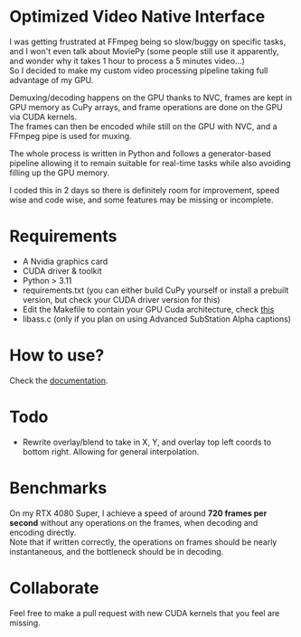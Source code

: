 # Optimized Video Native Interface 
I was getting frustrated at FFmpeg being so slow/buggy on specific tasks, and I won't even talk about MoviePy (some people still use it apparently, and wonder why it takes 1 hour to process a 5 minutes video...)   
So I decided to make my custom video processing pipeline taking full advantage of my GPU.   

Demuxing/decoding happens on the GPU thanks to NVC, frames are kept in GPU memory as CuPy arrays, and frame operations are done on the GPU via CUDA kernels.   
The frames can then be encoded while still on the GPU with NVC, and a FFmpeg pipe is used for muxing.   

The whole process is written in Python and follows a generator-based pipeline allowing it to remain suitable for real-time tasks while also avoiding filling up the GPU memory.   

I coded this in 2 days so there is definitely room for improvement, speed wise and code wise, and some features may be missing or incomplete.   

# Requirements
- A Nvidia graphics card
- CUDA driver & toolkit
- Python > 3.11
- requirements.txt (you can either build CuPy yourself or install a prebuilt version, but check your CUDA driver version for this)
- Edit the Makefile to contain your GPU Cuda architecture, check [this](https://developer.nvidia.com/cuda-gpus)
- libass.c (only if you plan on using Advanced SubStation Alpha captions)
    
# How to use? 
Check the [documentation](docs.md).

# Todo
- Rewrite overlay/blend to take in X, Y, and overlay top left coords to bottom right. Allowing for general interpolation.

# Benchmarks
On my RTX 4080 Super, I achieve a speed of around **720 frames per second** without any operations on the frames, when decoding and encoding directly.   
Note that if written correctly, the operations on frames should be nearly instantaneous, and the bottleneck should be in decoding.   

# Collaborate
Feel free to make a pull request with new CUDA kernels that you feel are missing.

